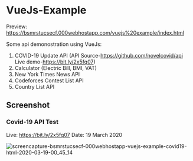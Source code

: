 # VueJs-Example
Preview: https://bsmrstucsecf.000webhostapp.com/vuejs%20example/index.html

Some api demonostration using VueJs:

 1. COVID-19 Update API (API Source-https://github.com/novelcovid/api Live demo-https://bit.ly/2x5fq07)
 2. Calculator (Electric Bill, BMI, VAT)
 3. New York Times News API
 4. Codeforces Contest List API
 5. Country List API
 
 ## Screenshot
 ### Covid-19 API Test 
 Live: https://bit.ly/2x5fq07
 Date: 19 March 2020
 
![screencapture-bsmrstucsecf-000webhostapp-vuejs-example-covid19-html-2020-03-19-00_45_14](https://user-images.githubusercontent.com/23233774/77460290-14cf4b00-6e2b-11ea-9a3e-77eda7fff7aa.png)

 
 
